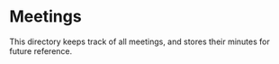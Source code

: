 # Meetings

This directory keeps track of all meetings, and stores their minutes for future reference.
